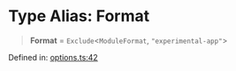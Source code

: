 # Type Alias: Format

> **Format** = `Exclude`\<`ModuleFormat`, `"experimental-app"`\>

Defined in: [options.ts:42](https://github.com/rolldown/tsdown/blob/6f00871acd7aada2e6f895db2db913b1dbe12c29/src/options.ts#L42)
